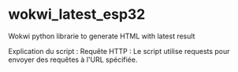 # wokwi_latest_esp32
Wokwi python librarie to generate HTML with latest result

Explication du script :
Requête HTTP : Le script utilise requests pour envoyer des requêtes à l'URL spécifiée.
